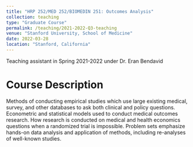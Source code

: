 ```yaml
---
title: "HRP 252/MED 252/BIOMEDIN 251: Outcomes Analysis"
collection: teaching
type: "Graduate Course"
permalink: /teaching/2021-2022-Q3-teaching
venue: "Stanford University, School of Medicine"
date: 2022-03-28
location: "Stanford, California"
---
```


Teaching assistant in Spring 2021-2022 under Dr. Eran Bendavid

Course Description
======
Methods of conducting empirical studies which use large existing medical, survey, and other databases to ask both clinical and policy questions. Econometric and statistical models used to conduct medical outcomes research. How research is conducted on medical and health economics questions when a randomized trial is impossible. Problem sets emphasize hands-on data analysis and application of methods, including re-analyses of well-known studies.

